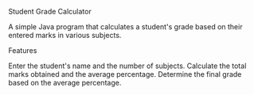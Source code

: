 Student Grade Calculator

A simple Java program that calculates a student's grade based on their entered marks in various subjects.

Features

Enter the student's name and the number of subjects.
Calculate the total marks obtained and the average percentage.
Determine the final grade based on the average percentage.
